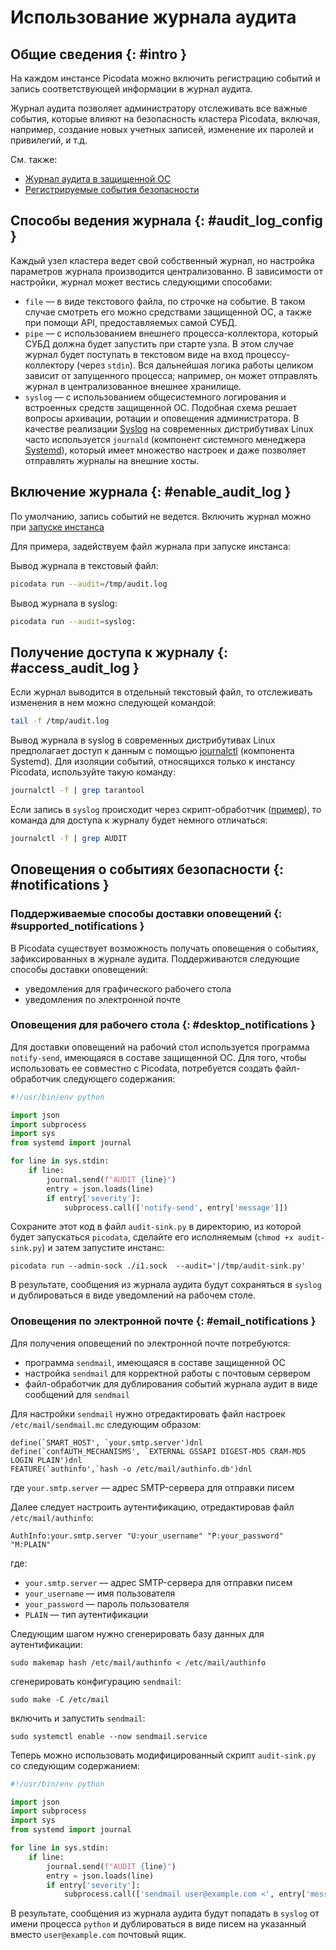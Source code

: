 # Использование журнала аудита

## Общие сведения  {: #intro }

На каждом инстансе Picodata можно включить регистрацию событий и
запись соответствующей информации в журнал аудита.

Журнал аудита позволяет администратору отслеживать все важные события,
которые влияют на безопасность кластера Picodata, включая, например,
создание новых учетных записей, изменение их паролей и привилегий, и
т.д.

См. также:

- [Журнал аудита в защищенной ОС](../security/audit_log.md)
- [Регистрируемые события безопасности](../reference/audit_events.md)

## Способы ведения журнала {: #audit_log_config }

Каждый узел кластера ведет свой собственный журнал, но настройка
параметров журнала производится централизованно. В зависимости от
настройки, журнал может вестись следующими способами:

- `file` — в виде текстового файла, по строчке на событие. В таком
случае смотреть его можно средствами защищенной ОС, а также при помощи
API, предоставляемых самой СУБД.
- `pipe` — с использованием внешнего процесса-коллектора, который СУБД должна
будет запустить при старте узла. В этом случае журнал будет поступать в
текстовом виде на вход процессу-коллектору (через `stdin`). Вся дальнейшая
логика работы целиком зависит от запущенного процесса; например, он
может отправлять журнал в централизованное внешнее хранилище.
- `syslog` — с использованием общесистемного логирования и встроенных
средств защищенной ОС. Подобная схема решает вопросы архивации, ротации
и оповещения администратора. В качестве реализации
[Syslog](https://ru.wikipedia.org/wiki/Syslog) на
современных дистрибутивах Linux часто используется `journald` (компонент
системного менеджера
[Systemd](https://ru.wikipedia.org/wiki/Systemd)),
который имеет множество настроек и даже позволяет отправлять журналы на
внешние хосты.

## Включение журнала {: #enable_audit_log }

По умолчанию, запись событий не ведется. Включить журнал можно при
[запуске инстанса](../reference/cli.md#run_audit)
<!-- - с помощью API-функции [pico.audit()](../reference/api.md#picoaudit) -->

Для примера, задействуем файл журнала при запуске инстанса:

Вывод журнала в текстовый файл:

```bash
picodata run --audit=/tmp/audit.log
```

Вывод журнала в syslog:

```bash
picodata run --audit=syslog:
```

## Получение доступа к журналу {: #access_audit_log }

Если журнал выводится в отдельный текстовый файл, то отслеживать
изменения в нем можно следующей командой:

```bash
tail -f /tmp/audit.log
```

Вывод журнала в syslog в современных дистрибутивах Linux предполагает
доступ к данным с помощью
[journalctl](https://www.man7.org/linux/man-pages/man1/journalctl.1.html)
(компонента Systemd). Для изоляции событий, относящихся только к
инстансу Picodata, используйте такую команду:

```bash
journalctl -f | grep tarantool
```

Если запись в `syslog` происходит через скрипт-обработчик
([пример](#desktop_notifications)), то команда для доступа к журналу
будет немного отличаться:

```bash
journalctl -f | grep AUDIT
```

## Оповещения о событиях безопасности {: #notifications }

### Поддерживаемые способы доставки оповещений {: #supported_notifications }

В Picodata существует возможность получать оповещения о событиях,
зафиксированных в журнале аудита. Поддерживаются следующие способы
доставки оповещений:

- уведомления для графического рабочего стола
- уведомления по электронной почте

### Оповещения для рабочего стола {: #desktop_notifications }

Для доставки оповещений на рабочий стол используется программа
`notify-send`, имеющаяся в составе защищенной ОС. Для того, чтобы
использовать ее совместно с Picodata, потребуется создать файл-обработчик
следующего содержания:

```python
#!/usr/bin/env python

import json
import subprocess
import sys
from systemd import journal

for line in sys.stdin:
    if line:
        journal.send(f"AUDIT {line}")
        entry = json.loads(line)
        if entry['severity']:
            subprocess.call(['notify-send', entry['message']])

```

Сохраните этот код в файл `audit-sink.py` в директорию, из которой будет
запускаться `picodata`, сделайте его исполняемым (`chmod +x
audit-sink.py`) и затем запустите инстанс:

```shell
picodata run --admin-sock ./i1.sock  --audit='|/tmp/audit-sink.py'
```
В результате, сообщения из журнала аудита будут сохраняться в `syslog` и
дублироваться в виде уведомлений на рабочем столе.

<!--
Установка среды рабочего стола в защищенной ОС Альт СП Релиз 10 выполняется из
репозитория [c10f1]:

```bash
su -
cat << EOF | sudo tee /etc/apt/sources.list.d/c10f1
rpm http://ftp.altlinux.org/pub/distributions/ALTLinux/ c10f1/branch/x86_64 classic
rpm http://ftp.altlinux.org/pub/distributions/ALTLinux/ c10f1/branch/noarch classic
EOF
apt-repo
apt-get update
```

[c10f1]: https://packages.altlinux.org/ru/c10f1/about/
-->

### Оповещения по электронной почте {: #email_notifications }

Для получения оповещений по электронной почте потребуются:

- программа `sendmail`, имеющаяся в составе защищенной ОС
- настройка `sendmail` для корректной работы с почтовым сервером
- файл-обработчик для дублирования событий журнала аудит в виде сообщений для `sendmail`

Для настройки `sendmail` нужно отредактировать файл настроек
`/etc/mail/sendmail.mc` следующим образом:

```
define(`SMART_HOST', `your.smtp.server')dnl
define(`confAUTH_MECHANISMS', `EXTERNAL GSSAPI DIGEST-MD5 CRAM-MD5 LOGIN PLAIN')dnl
FEATURE(`authinfo',`hash -o /etc/mail/authinfo.db')dnl
```

где `your.smtp.server` — адрес SMTP-сервера для отправки писем

Далее следует настроить аутентификацию, отредактировав файл `/etc/mail/authinfo`:

```
AuthInfo:your.smtp.server "U:your_username" "P:your_password" "M:PLAIN"
```

где:

- `your.smtp.server` — адрес SMTP-сервера для отправки писем
- `your_username` — имя пользователя
- `your_password` — пароль пользователя
- `PLAIN` — тип аутентификации

Следующим шагом нужно сгенерировать базу данных для аутентификации:

```shell
sudo makemap hash /etc/mail/authinfo < /etc/mail/authinfo
```

сгенерировать конфигурацию `sendmail`:

```shell
sudo make -C /etc/mail
```

включить и запустить `sendmail`:

```shell
sudo systemctl enable --now sendmail.service
```

Теперь можно использовать модифицированный скрипт `audit-sink.py` со следующим содержанием:

```python
#!/usr/bin/env python

import json
import subprocess
import sys
from systemd import journal

for line in sys.stdin:
    if line:
        journal.send(f"AUDIT {line}")
        entry = json.loads(line)
        if entry['severity']:
            subprocess.call(['sendmail user@example.com <', entry['message']])

```

В результате, сообщения из журнала аудита будут попадать в `syslog` от
имени процесса `python` и дублироваться в виде писем на указанный вместо
`user@example.com` почтовый ящик.
